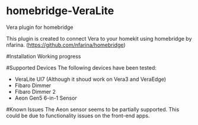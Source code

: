 # homebridge-VeraLite
Vera plugin for homebridge

This plugin is created to connect Vera to your homekit using homebridge by nfarina. (https://github.com/nfarina/homebridge)


#Installation
Working progress

#Supported Devices
The following devices have been tested:

* VeraLite UI7 (Although it shoud work on Vera3 and VeraEdge)
* Fibaro Dimmer
* Fibaro Dimmer 2
* Aeon Gen5 6-in-1 Sensor 

#Known Issues
The Aeon sensor seems to be partially supported. This could be due to functionality issues on the front-end apps.


